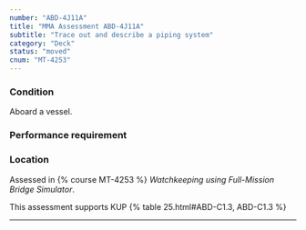 ```yaml
---
number: "ABD-4J11A"
title: "MMA Assessment ABD-4J11A"
subtitle: "Trace out and describe a piping system"
category: "Deck"
status: "moved"
cnum: "MT-4253"
---
```

### Condition

Aboard a vessel.

### Performance requirement 


### Location

Assessed in  {% course  MT-4253 %}  *Watchkeeping using Full-Mission Bridge Simulator*.

This assessment supports KUP {% table 25.html#ABD-C1.3, ABD-C1.3 %}

***

